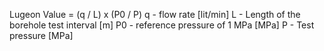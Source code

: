 Lugeon Value = (q / L) x (P0 / P)
q - flow rate [lit/min]
L - Length of the borehole test interval [m]
P0 - reference pressure of 1 MPa [MPa]
P - Test pressure [MPa]
